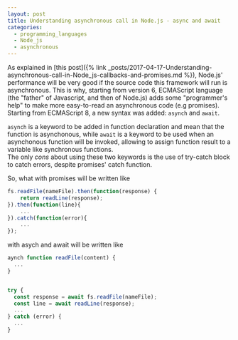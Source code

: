 ```yaml
---
layout: post
title: Understanding asynchronous call in Node.js - async and await
categories:
  - programming_languages
  - Node_js
  - asynchronous
---
```


As explained in [this post]({% link _posts/2017-04-17-Understanding-asynchronous-call-in-Node_js-callbacks-and-promises.md %}), Node.js' performance will be very good if the source code this framework will run is asynchronous.
This is why, starting from version 6, ECMAScript language (the "father" of Javascript, and then of Node.js) adds some "programmer's help" to make more easy-to-read an asynchronous code (e.g promises).  
Starting from ECMAScript 8, a new syntax was added: `asynch` and `await`.

`asynch` is a keyword to be added in function declaration and mean that the function is asynchonous, while `await` is a keyword to be used when an asynchonous function will be invoked, allowing to assign function result to a variable like synchronous functions.  
The only _cons_ about using these two keywords is the use of try-catch block to catch errors, despite promises' catch function.

So, what with promises will be written like
```javascript
fs.readFile(nameFile).then(function(response) {
    return readLine(response);
}).then(function(line){
    ...
}).catch(function(error){
    ...
});
```
with asych and await will be written like
```javascript
aynch function readFile(content) {
  ...
}


try {
  const response = await fs.readFile(nameFile);
  const line = await readLine(response);
  ...
} catch (error) {
  ...
}
```